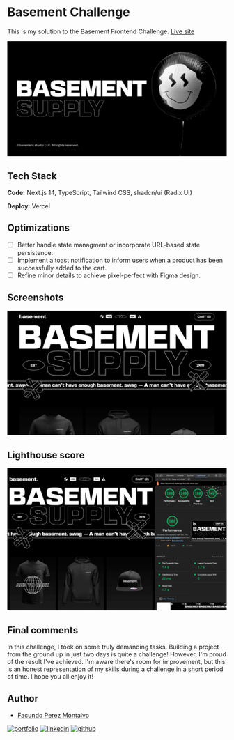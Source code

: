 # Basement Challenge

This is my solution to the Basement Frontend Challenge. [Live site](http://basement-challenge.vercel.app)

![og](./src/app/opengraph-image.png)

## Tech Stack

**Code:** Next.js 14, TypeScript, Tailwind CSS, shadcn/ui (Radix UI)

**Deploy:** Vercel

## Optimizations

- [ ] Better handle state managment or incorporate URL-based state persistence.
- [ ] Implement a toast notification to inform users when a product has been successfully added to the cart.
- [ ] Refine minor details to achieve pixel-perfect with Figma design.

## Screenshots

![App Screenshot](./public/screenshot.png)

## Lighthouse score

![Lighthouse score](./public/lighthouse.png)

## Final comments

In this challenge, I took on some truly demanding tasks. Building a project from the ground up in just two days is quite a challenge! However, I'm proud of the result I've achieved. I'm aware there's room for improvement, but this is an honest representation of my skills during a challenge in a short period of time. I hope you all enjoy it!

## Author

- [Facundo Perez Montalvo](https://facuperezm.vercel.app)

[![portfolio](https://img.shields.io/badge/my_portfolio-000?style=for-the-badge&logo=ko-fi&logoColor=white)](https://facuperezm.vercel.app/)
[![linkedin](https://img.shields.io/badge/linkedin-0A66C2?style=for-the-badge&logo=linkedin&logoColor=white)](https://www.linkedin.com/in/facuperezm/)
[![github](https://img.shields.io/badge/github-555?style=for-the-badge&logo=github&logoColor=white)](https://github.com/facuperezm)
